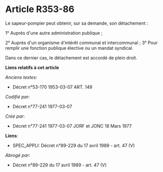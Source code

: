 # Article R353-86

Le sapeur-pompier peut obtenir, sur sa demande, son détachement :

1° Auprès d'une autre administration publique ;

2° Auprès d'un organisme d'intérêt communal et intercommunal ;        3° Pour remplir une fonction publique élective ou un
mandat syndical.

Dans ce dernier cas, le détachement est accordé de plein droit.

**Liens relatifs à cet article**

_Anciens textes_:

  - Décret n°53-170 1953-03-07 ART. 149

_Codifié par_:

  - Décret n°77-241 1977-03-07

_Créé par_:

  - Décret n°77-241 1977-03-07 JORF et JONC 18 Mars 1977

**Liens**:

  - SPEC_APPLI: Décret n°89-229 du 17 avril 1989 - art. 47 (V)

_Abrogé par_:

  - Décret n°89-229 du 17 avril 1989 - art. 47 (V)
